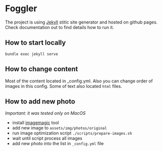 # Foggler

The project is using [Jekyll](https://jekyllrb.com/) stitic site generator and hosted on github pages. Check documentation out to find details how to run it.

## How to start locally
`bundle exec jekyll serve`

## How to change content
Most of the content located in _config.yml. Also you can change order of images in this config. Some of text also located `html` files.

## How to add new photo
*Important: it was tested only on MacOS* 
  - install [imagemagic](https://www.imagemagick.org/script/download.php) tool
  - add new image to `assets/img/photos/original`
  - run image optimization script `./scripts/prepare-images.sh`
  - wait until script process all images
  - add new photo into the list in `_config.yml` file
